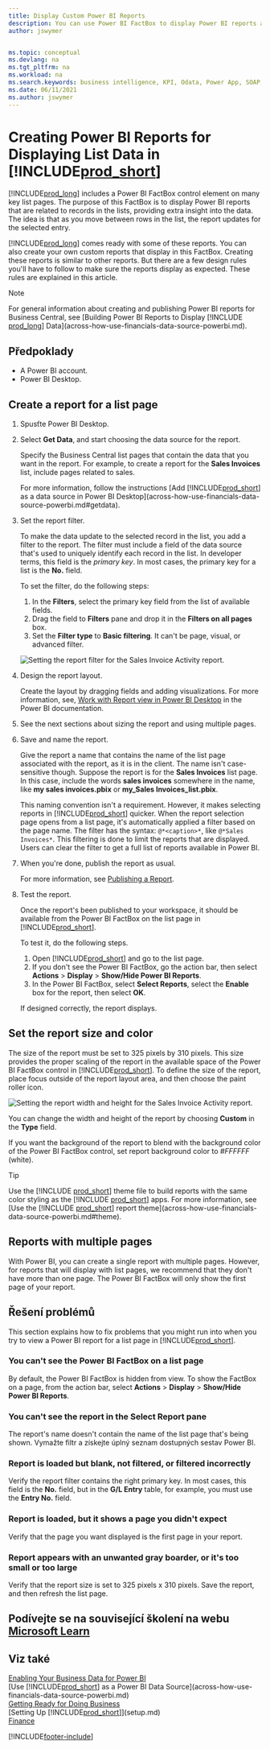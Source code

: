 ```yaml
---
title: Display Custom Power BI Reports
description: You can use Power BI FactBox to display Power BI reports and gain extra insight into records data in key lists.
author: jswymer


ms.topic: conceptual
ms.devlang: na
ms.tgt_pltfrm: na
ms.workload: na
ms.search.keywords: business intelligence, KPI, Odata, Power App, SOAP, analysis
ms.date: 06/11/2021
ms.author: jswymer
---
```

# Creating Power BI Reports for Displaying List Data in [!INCLUDE[prod_short](includes/prod_short.md)]

[!INCLUDE[prod_long](includes/prod_long.md)] includes a Power BI FactBox control element on many key list pages. The purpose of this FactBox is to display Power BI reports that are related to records in the lists, providing extra insight into the data. The idea is that as you move between rows in the list, the report updates for the selected entry.

[!INCLUDE[prod_long](includes/prod_long.md)] comes ready with some of these reports. You can also create your own custom reports that display in this FactBox. Creating these reports is similar to other reports. But there are a few design rules you'll have to follow to make sure the reports display as expected. These rules are explained in this article.

> [!NOTE]
> For general information about creating and publishing Power BI reports for Business Central, see [Building Power BI Reports to Display [!INCLUDE [prod_long](includes/prod_long.md)] Data](across-how-use-financials-data-source-powerbi.md).

## Předpoklady

- A Power BI account.
- Power BI Desktop.

<!--
For more information about getting started, see [Use [!INCLUDE[prod_short](includes/prod_short.md)] as a Power BI Data Source](across-how-use-financials-data-source-powerbi.md).-->

## Create a report for a list page

1. Spusťte Power BI Desktop.
2. Select **Get Data**, and start choosing the data source for the report.

   Specify the Business Central list pages that contain the data that you want in the report. For example, to create a report for the **Sales Invoices** list, include pages related to sales.

   For more information, follow the instructions [Add [!INCLUDE[prod_short](includes/prod_short.md)] as a data source in Power BI Desktop](across-how-use-financials-data-source-powerbi.md#getdata).

3. Set the report filter.

   To make the data update to the selected record in the list, you add a filter to the report. The filter must include a field of the data source that's used to uniquely identify each record in the list. In developer terms, this field is the *primary key*. In most cases, the primary key for a list is the **No.** field.

   To set the filter, do the following steps:

   1. In the **Filters**, select the primary key field from the list of available fields.
   2. Drag the field to **Filters** pane and drop it in the **Filters on all pages** box.
   3. Set the **Filter type** to **Basic filtering**. It can't be page, visual, or advanced filter.

   ![Setting the report filter for the Sales Invoice Activity report.](./media/across-how-use-powerbi-reports-factbox/financials-powerbi-report-filter-v3.png)
4. Design the report layout.

   Create the layout by dragging fields and adding visualizations. For more information, see, [Work with Report view in Power BI Desktop](/power-bi/create-reports/desktop-report-view) in the Power BI documentation.

5. See the next sections about sizing the report and using multiple pages.

6. Save and name the report.

   Give the report a name that contains the name of the list page associated with the report, as it is in the client. The name isn't case-sensitive though. Suppose the report is for the **Sales Invoices** list page. In this case, include the words **sales invoices** somewhere in the name, like **my sales invoices.pbix** or **my_Sales Invoices_list.pbix**.

   This naming convention isn't a requirement. However, it makes selecting reports in [!INCLUDE[prod_short](includes/prod_short.md)] quicker. When the report selection page opens from a list page, it's automatically applied a filter based on the page name. The filter has the syntax: `@*<caption>*`,  like `@*Sales Invoices*`. This filtering is done to limit the reports that are displayed. Users can clear the filter to get a full list of reports available in Power BI.

7. When you're done, publish the report as usual.

   For more information, see [Publishing a Report](across-how-use-financials-data-source-powerbi.md#publish-reports).

8. Test the report.

   Once the report's been published to your workspace, it should be available from the Power BI FactBox on the list page in [!INCLUDE[prod_short](includes/prod_short.md)].

   To test it, do the following steps.

   1. Open [!INCLUDE[prod_short](includes/prod_short.md)] and go to the list page.
   2. If you don't see the Power BI FactBox, go the action bar, then select **Actions** > **Display** > **Show/Hide Power BI Reports**.
   3. In the Power BI FactBox, select **Select Reports**, select the **Enable** box for the report, then select **OK**.

   If designed correctly, the report displays.

## Set the report size and color

The size of the report must be set to 325 pixels by 310 pixels. This size provides the proper scaling of the report in the available space of the Power BI FactBox control in [!INCLUDE[prod_short](includes/prod_short.md)]. To define the size of the report, place focus outside of the report layout area, and then choose the paint roller icon.

![Setting the report width and height for the Sales Invoice Activity report.](./media/across-how-use-powerbi-reports-factbox/financials-powerbi-report-sizing-v3.png)

You can change the width and height of the report by choosing **Custom** in the **Type** field.

If you want the background of the report to blend with the background color of the Power BI FactBox control, set report background color to *#FFFFFF* (white).

> [!TIP]
> Use the [!INCLUDE [prod_short](includes/prod_short.md)] theme file to build reports with the same color styling as the [!INCLUDE [prod_short](includes/prod_short.md)] apps. For more information, see [Use the [!INCLUDE [prod_short](includes/prod_short.md)] report theme](across-how-use-financials-data-source-powerbi.md#theme).

## Reports with multiple pages

With Power BI, you can create a single report with multiple pages. However, for reports that will display with list pages, we recommend that they don't have more than one page. The Power BI FactBox will only show the first page of your report.

## Řešení problémů

This section explains how to fix problems that you might run into when you try to view a Power BI report for a list page in [!INCLUDE[prod_short](includes/prod_short.md)].

### You can't see the Power BI FactBox on a list page

By default, the Power BI FactBox is hidden from view. To show the FactBox on a page, from the action bar, select **Actions** > **Display** > **Show/Hide Power BI Reports**.

### You can't see the report in the Select Report pane

The report's name doesn't contain the name of the list page that's being shown. Vymažte filtr a získejte úplný seznam dostupných sestav Power BI.

### Report is loaded but blank, not filtered, or filtered incorrectly

Verify the report filter contains the right primary key. In most cases, this field is the **No.** field, but in the **G/L Entry** table, for example, you must use the **Entry No.** field.

### Report is loaded, but it shows a page you didn't expect

Verify that the page you want displayed is the first page in your report.

### Report appears with an unwanted gray boarder, or it's too small or too large

Verify that the report size is set to 325 pixels x 310 pixels. Save the report, and then refresh the list page.

## Podívejte se na související školení na webu [Microsoft Learn](/learn/modules/configure-powerbi-excel-dynamics-365-business-central/index)

## Viz také

[Enabling Your Business Data for Power BI](admin-powerbi.md)  
[Use [!INCLUDE[prod_short](includes/prod_short.md)] as a Power BI Data Source](across-how-use-financials-data-source-powerbi.md)  
[Getting Ready for Doing Business](ui-get-ready-business.md)  
[Setting Up [!INCLUDE[prod_short](includes/prod_short.md)]](setup.md)  
[Finance](finance.md)


[!INCLUDE[footer-include](includes/footer-banner.md)]